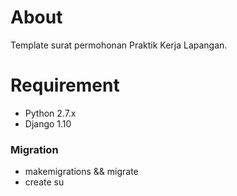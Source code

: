 # About
Template surat permohonan Praktik Kerja Lapangan. 

# Requirement
* Python 2.7.x
* Django 1.10

### Migration
* makemigrations && migrate
* create su
